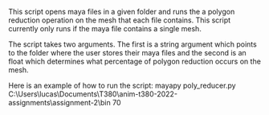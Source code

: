 This script opens maya files in a given folder and runs the a polygon reduction operation on the mesh that each file contains. This script currently only runs if the maya file contains a single mesh.

The script takes two arguments. The first is a string argument which points to the folder where the user stores their maya files and the second is an float which determines what percentage of polygon reduction occurs on the mesh.

Here is an example of how to run the script: mayapy poly_reducer.py C:\Users\lucas\Documents\T380\anim-t380-2022-assignments\assignment-2\bin 70